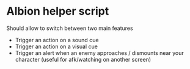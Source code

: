 # Albion helper script

Should allow to switch between two main features
* Trigger an action on a sound cue
* Trigger an action on a visual cue
* Trigger an alert when an enemy approaches / dismounts near your character (useful for afk/watching on another screen)
